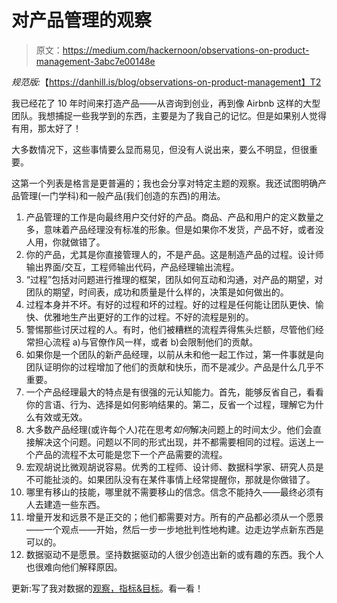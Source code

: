 # 对产品管理的观察

> 原文：<https://medium.com/hackernoon/observations-on-product-management-3abc7e00148e>

*规范版:*【https://danhill.is/blog/observations-on-product-management】T2

我已经花了 10 年时间来打造产品——从咨询到创业，再到像 Airbnb 这样的大型团队。我想捕捉一些我学到的东西，主要是为了我自己的记忆。但是如果别人觉得有用，那太好了！

大多数情况下，这些事情要么显而易见，但没有人说出来，要么不明显，但很重要。

这第一个列表是格言是更普遍的；我也会分享对特定主题的观察。我还试图明确产品管理(一门学科)和一般产品(我们创造的东西)的用法。

1.  产品管理的工作是向最终用户交付好的产品。商品、产品和用户的定义数量之多，意味着产品经理没有标准的形象。但是如果你不发货，产品不好，或者没人用，你就做错了。
2.  你的产品，尤其是你直接管理人的，不是产品。这是制造产品的过程。设计师输出界面/交互，工程师输出代码，产品经理输出流程。
3.  “过程”包括对问题进行推理的框架，团队如何互动和沟通，对产品的期望，对团队的期望，时间表，成功和质量是什么样的，决策是如何做出的。
4.  过程本身并不坏。有好的过程和坏的过程。好的过程是任何能让团队更快、愉快、优雅地生产出更好的工作的过程。不好的流程是别的。
5.  警惕那些讨厌过程的人。有时，他们被糟糕的流程弄得焦头烂额，尽管他们经常担心流程 a)与官僚作风一样，或者 b)会限制他们的贡献。
6.  如果你是一个团队的新产品经理，以前从未和他一起工作过，第一件事就是向团队证明你的过程增加了他们的贡献和快乐，而不是减少。产品是什么几乎不重要。
7.  一个产品经理最大的特点是有很强的元认知能力。首先，能够反省自己，看看你的言语、行为、选择是如何影响结果的。第二，反省一个过程，理解它为什么有效或无效。
8.  大多数产品经理(或许每个人)花在思考*如何*解决问题上的时间太少。他们会直接解决这个问题。问题以不同的形式出现，并不都需要相同的过程。运送上一个产品的流程不太可能是您下一个产品需要的流程。
9.  宏观胡说比微观胡说容易。优秀的工程师、设计师、数据科学家、研究人员是不可能扯淡的。如果团队没有在某件事情上经常提醒你，那就是你做错了。
10.  哪里有移山的技能，哪里就不需要移山的信念。信念不能持久——最终必须有人去建造一些东西。
11.  增量开发和远景不是正交的；他们都需要对方。所有的产品都必须从一个愿景——一个观点——开始，然后一步一步地批判性地构建。边走边学点新东西是可以的。
12.  数据驱动不是愿景。坚持数据驱动的人很少创造出新的或有趣的东西。我个人也很难向他们解释原因。

更新:写了我对数据的[观察，指标&目标](/@danhilltech/observations-on-data-metrics-goals-204a02654850)。看一看！